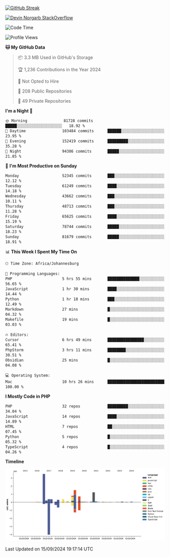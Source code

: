 
[![GitHub Streak](http://github-readme-streak-stats.herokuapp.com?user=DevinNorgarb&date_format=M%20j%5B%2C%20Y%5D)]()


[![Devin Norgarb StackOverflow](https://github-readme-stackoverflow.vercel.app/?userID=4993755)](https://stackoverflow.com/users/4993755/devin-norgarb)

<!--START_SECTION:waka-->
![Code Time](http://img.shields.io/badge/Code%20Time-9%2C094%20hrs%2035%20mins-blue)

![Profile Views](http://img.shields.io/badge/Profile%20Views-2-blue)

**🐱 My GitHub Data** 

> 📦 3.3 MB Used in GitHub's Storage 
 > 
> 🏆 1,236 Contributions in the Year 2024
 > 
> 🚫 Not Opted to Hire
 > 
> 📜 208 Public Repositories 
 > 
> 🔑 49 Private Repositories 
 > 
**I'm a Night 🦉** 

```text
🌞 Morning                81728 commits       █████░░░░░░░░░░░░░░░░░░░░   18.92 % 
🌆 Daytime                103484 commits      ██████░░░░░░░░░░░░░░░░░░░   23.95 % 
🌃 Evening                152419 commits      █████████░░░░░░░░░░░░░░░░   35.28 % 
🌙 Night                  94386 commits       █████░░░░░░░░░░░░░░░░░░░░   21.85 % 
```
📅 **I'm Most Productive on Sunday** 

```text
Monday                   52345 commits       ███░░░░░░░░░░░░░░░░░░░░░░   12.12 % 
Tuesday                  61249 commits       ████░░░░░░░░░░░░░░░░░░░░░   14.18 % 
Wednesday                43662 commits       ███░░░░░░░░░░░░░░░░░░░░░░   10.11 % 
Thursday                 48713 commits       ███░░░░░░░░░░░░░░░░░░░░░░   11.28 % 
Friday                   65625 commits       ████░░░░░░░░░░░░░░░░░░░░░   15.19 % 
Saturday                 78744 commits       █████░░░░░░░░░░░░░░░░░░░░   18.23 % 
Sunday                   81679 commits       █████░░░░░░░░░░░░░░░░░░░░   18.91 % 
```


📊 **This Week I Spent My Time On** 

```text
🕑︎ Time Zone: Africa/Johannesburg

💬 Programming Languages: 
PHP                      5 hrs 55 mins       ██████████████░░░░░░░░░░░   56.65 % 
JavaScript               1 hr 30 mins        ████░░░░░░░░░░░░░░░░░░░░░   14.44 % 
Python                   1 hr 18 mins        ███░░░░░░░░░░░░░░░░░░░░░░   12.49 % 
Markdown                 27 mins             █░░░░░░░░░░░░░░░░░░░░░░░░   04.32 % 
Makefile                 19 mins             █░░░░░░░░░░░░░░░░░░░░░░░░   03.03 % 

🔥 Editors: 
Cursor                   6 hrs 49 mins       ████████████████░░░░░░░░░   65.41 % 
PhpStorm                 3 hrs 11 mins       ████████░░░░░░░░░░░░░░░░░   30.51 % 
Obsidian                 25 mins             █░░░░░░░░░░░░░░░░░░░░░░░░   04.08 % 

💻 Operating System: 
Mac                      10 hrs 26 mins      █████████████████████████   100.00 % 
```

**I Mostly Code in PHP** 

```text
PHP                      32 repos            █████████░░░░░░░░░░░░░░░░   34.04 % 
JavaScript               14 repos            ████░░░░░░░░░░░░░░░░░░░░░   14.89 % 
HTML                     7 repos             ██░░░░░░░░░░░░░░░░░░░░░░░   07.45 % 
Python                   5 repos             █░░░░░░░░░░░░░░░░░░░░░░░░   05.32 % 
TypeScript               4 repos             █░░░░░░░░░░░░░░░░░░░░░░░░   04.26 % 
```



**Timeline**

![Lines of Code chart](https://raw.githubusercontent.com/DevinNorgarb/DevinNorgarb/main/assets/bar_graph.png)


 Last Updated on 15/09/2024 19:17:14 UTC
<!--END_SECTION:waka-->


